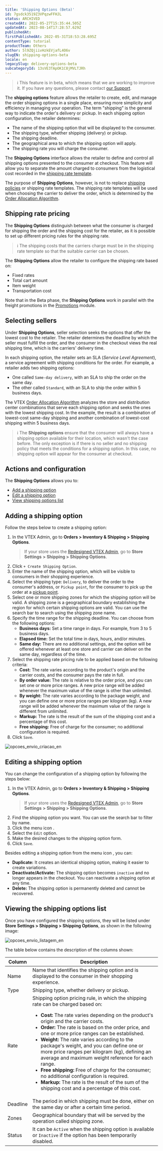 ```yaml
---
title: 'Shipping Options (Beta)'
id: 7gsdck3519Z3VPqzwFFHJL
status: ARCHIVED
createdAt: 2022-05-27T15:35:44.505Z
updatedAt: 2023-08-14T17:28:57.629Z
publishedAt: 
firstPublishedAt: 2022-05-31T18:53:28.695Z
contentType: tutorial
productTeam: Others
author: 5l9ZQjiivHzkEVjafL4O6v
slugEN: shipping-options-beta
locale: en
legacySlug: delivery-options-beta
subcategoryId: 13sVE3TApOK1C8jMVLTJRh
---
```


>ℹ️ This feature is in beta, which means that we are working to improve it. If you have any questions, please contact <a href= "https://support.vtex.com/hc/en-us/requests">our Support</a>.

The **shipping options** feature allows the retailer to create, edit, and manage the order shipping options in a single place, ensuring more simplicity and efficiency in managing your operation. The term "shipping" is the general way to indicate the order's delivery or pickup. In each shipping option configuration, the retailer determines:

- The name of the shipping option that will be displayed to the consumer.
- The shipping type, whether shipping (delivery) or pickup.
- The shipping deadline.
- The geographical area to which the shipping option will apply.
- The shipping rate you will charge the consumer.

The **Shipping Options** interface allows the retailer to define and control all shipping options presented to the consumer at checkout. This feature will allow you to separate the amount charged to consumers from the logistical cost recorded in the [shipping rate template](https://help.vtex.com/en/tutorial/planilha-de-frete--tutorials_127).

The purpose of **Shipping Options**, however, is not to replace [shipping policies](https://help.vtex.com/en/tutorial/politica-de-envio--tutorials_140) or shipping rate templates. The shipping rate templates will be used when choosing the carrier to deliver the order, which is determined by the [Order Allocation Algorithm](https://help.vtex.com/en/tutorial/order-allocation-algorithm-beta--1zLCAyEdnVe3EsE9Kz88xA).

## Shipping rate pricing

The **Shipping Options** distinguish between what the consumer is charged for shipping the order and the shipping cost for the retailer, as it is possible to set up different pricing rules for the shipping rate.

>ℹ️ The shipping costs that the carriers charge must be in the shipping rate template so that the suitable carrier can be chosen.

The **Shipping Options** allow the retailer to configure the shipping rate based on:

- Fixed rates
- Total cart amount
- Item weight
- Transportation cost

Note that in the Beta phase, the **Shipping Options** work in parallel with the freight promotions in the [Promotions](https://help.vtex.com/en/tracks/promocoes--6asfF1vFYiZgTQtOzwJchR/2a2D0K85Ahvs4hLnL3Ag7N) module.

## Selecting sellers

Under **Shipping Options**, seller selection seeks the options that offer the lowest cost to the retailer. The retailer determines the deadline by which the seller must fulfill the order, and the consumer in the checkout views the real shipping time, which is the carriers' delivery time.

In each shipping option, the retailer sets an SLA (_Service Level Agreement_), a service agreement with shipping conditions for the order. For example, a retailer adds two shipping options:

- One called `Same-day delivery`, with an SLA to ship the order on the same day.
- The other called `Standard`, with an SLA to ship the order within 5 business days.

The VTEX [Order Allocation Algorithm](https://help.vtex.com/en/tutorial/order-allocation-algorithm-beta--1zLCAyEdnVe3EsE9Kz88xA) analyzes the store and distribution center combinations that serve each shipping option and seeks the ones with the lowest shipping cost. In the example, the result is a combination of lowest-cost same-day shipping and another combination of lowest-cost shipping within 5 business days.

>ℹ️ The **Shipping options** ensure that the consumer will always have a shipping option available for their location, which wasn't the case before. The only exception is if there is no seller and no shipping policy that meets the conditions for a shipping option. In this case, no shipping option will appear for the consumer at checkout.

## Actions and configuration

The **Shipping Options** allows you to:

- [Add a shipping option](https://help.vtex.com/en/tutorial/shipping-options-beta--7gsdck3519Z3VPqzwFFHJL#adding-a-shipping-option)
- [Edit a shipping option](https://help.vtex.com/en/tutorial/shipping-options-beta--7gsdck3519Z3VPqzwFFHJL#editing-a-shipping-option)
- [View shipping options list](https://help.vtex.com/en/tutorial/shipping-options-beta--7gsdck3519Z3VPqzwFFHJL#viewing-the-shipping-options-list)

## Adding a shipping option

Follow the steps below to create a shipping option:

1. In the VTEX Admin, go to **Orders > Inventory & Shipping > Shipping Options**.
    > If your store uses the [Redesigned VTEX Admin](https://content.vtex.com/join-new-admin-beta-program-en/), go to **Store Settings** <i class="fas fa-cog" alt="engrenagem azul"></i> **> Shipping > Shipping Options**.
2. Click `+ Create Shipping Option`.
3. Enter the name of the shipping option, which will be visible to consumers in their shopping experience.
4. Select the shipping type: `Delivery`, to deliver the order to the consumer's address, or `Pickup point`, for the consumer to pick up the order at a [pickup point](https://help.vtex.com/en/tutorial/pontos-de-retirada--2fljn6wLjn8M4lJHA6HP3R).
5. Select one or more shipping zones for which the shipping option will be valid. A shipping zone is a geographical boundary establishing the region for which certain shipping options are valid. You can use the search bar to search using the shipping zone name.
6. Specify the time range for the shipping deadline. You can choose from the following options:
    - **Business days:** Set a time range in days. For example, from 3 to 5 business days.
    - **Elapsed time:** Set the total time in days, hours, and/or minutes.
    - **Same day:** There are no additional settings, and the option will be offered whenever at least one store and carrier can deliver on the same day, regardless of the time.
7. Select the shipping rate pricing rule to be applied based on the following criteria:
    - **Cost:** The rate varies according to the product's origin and the carrier costs, and the consumer pays the rate in full.
    - **By order value:** The rate is relative to the order price, and you can set one or more price ranges. A new price range will be added whenever the maximum value of the range is other than unlimited.
    - **By weight:** The rate varies according to the package weight, and you can define one or more price ranges per kilogram (kg). A new range will be added whenever the maximum value of the range is different from unlimited.
    - **Markup:** The rate is the result of the sum of the shipping cost and a percentage of this cost.
    - **Free shipping:** Free of charge for the consumer; no additional configuration is required.
8. Click `Save`.

![opcoes_envio_criacao_en](https://raw.githubusercontent.com/vtexdocs/help-center-content/refs/heads/main/docs/en/tutorials/Beta/Shipping%20Beta/shipping-options-beta_1.png)

## Editing a shipping option

You can change the configuration of a shipping option by following the steps below:

1. In the VTEX Admin, go to **Orders > Inventory & Shipping > Shipping Options**.
    > If your store uses the [Redesigned VTEX Admin](https://content.vtex.com/join-new-admin-beta-program-en/), go to **Store Settings** <i class="fas fa-cog" alt="engrenagem azul"></i> **> Shipping > Shipping Options**.
2. Find the shipping option you want. You can use the search bar to filter by name.
3. Click the menu icon <i class="fas fa-ellipsis-v"></i>.
4. Select the `Edit` option.
5. Make the desired changes to the shipping option form.
6. Click `Save`.

Besides editing a shipping option from the menu icon <i class="fas fa-ellipsis-v"></i>, you can:

- **Duplicate:** It creates an identical shipping option, making it easier to create variations.
- **Deactivate/Activate:** The shipping option becomes `inactive` and no longer appears in the checkout. You can reactivate a shipping option at any time.
- **Delete:** The shipping option is permanently deleted and cannot be recovered.

## Viewing the shipping options list

Once you have configured the shipping options, they will be listed under **Store Settings > Shipping > Shipping Options**, as shown in the following image:

![opcoes_envio_listagem_en](https://raw.githubusercontent.com/vtexdocs/help-center-content/refs/heads/main/docs/en/tutorials/Beta/Shipping%20Beta/shipping-options-beta_2.png)

The table below contains the description of the columns shown:

| **Column** | **Description** |
| ---------- | ---------- |
| Name | Name that identifies the shipping option and is displayed to the consumer in their shopping experience. |
| Type | Shipping type, whether delivery or pickup. |
| Rate | Shipping option pricing rule, in which the shipping rate can be charged based on:<ul><li><b>Cost:</b> The rate varies depending on the product's origin and the carrier costs.</li><li><b>Order:</b> The rate is based on the order price, and one or more price ranges can be established.</li><li><b>Weight:</b> The rate varies according to the package's weight, and you can define one or more price ranges per kilogram (kg), defining an average and maximum weight reference for each range.</li><li><b>Free shipping:</b> Free of charge for the consumer; no additional configuration is required.</li><li><b>Markup:</b> The rate is the result of the sum of the shipping cost and a percentage of this cost.</li></ul> |
| Deadline | The period in which shipping must be done, either on the same day or after a certain time period. |
| Zones | Geographical boundary that will be served by the operation called shipping zone. |
| Status | It can be `Active` when the shipping option is available or `Inactive` if the option has been temporarily disabled. |
